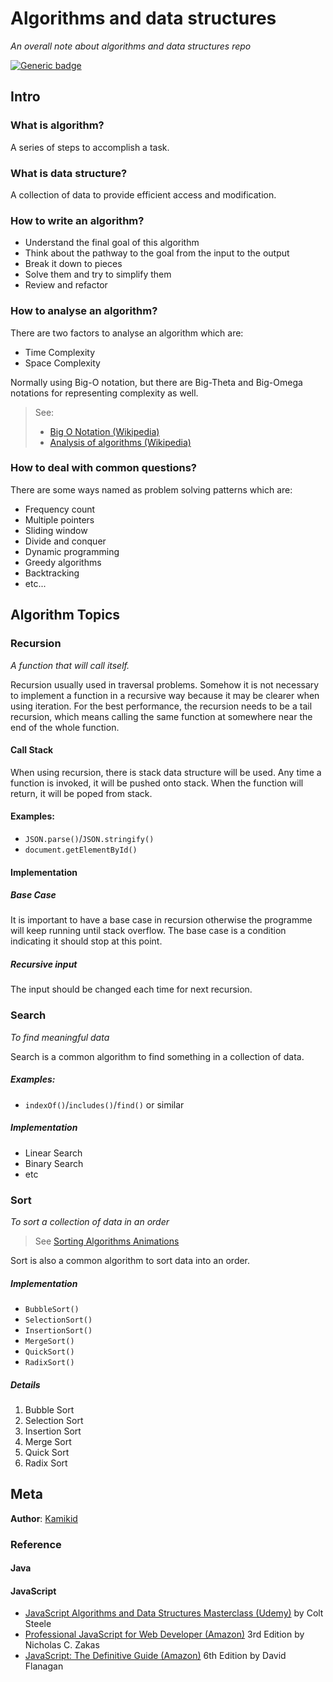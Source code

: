 # Algorithms and data structures 

*An overall note about algorithms and data structures repo*

[![Generic badge](https://img.shields.io/badge/Under_Construction%3F-Yes-BLUE.svg)](https://shields.io/)

## Intro
### What is algorithm?
A series of steps to accomplish a task.
### What is data structure?
A collection of data to provide efficient access and modification.
### How to write an algorithm?
* Understand the final goal of this algorithm
* Think about the pathway to the goal from the input to the output
* Break it down to pieces
* Solve them and try to simplify them
* Review and refactor
### How to analyse an algorithm?
There are two factors to analyse an algorithm which are:
* Time Complexity
* Space Complexity

Normally using Big-O notation, but there are Big-Theta and Big-Omega notations for representing complexity as well.
> See: 
>* [Big O Notation (Wikipedia)](https://en.wikipedia.org/wiki/Big_O_notation)
>* [Analysis of algorithms (Wikipedia)](https://en.wikipedia.org/wiki/Analysis_of_algorithms)
### How to deal with common questions?
There are some ways named as problem solving patterns which are:
* Frequency count
* Multiple pointers
* Sliding window
* Divide and conquer
* Dynamic programming
* Greedy algorithms
* Backtracking
* etc...

## Algorithm Topics
### Recursion
*A function that will call itself.*

Recursion usually used in traversal problems. Somehow it is not necessary to implement a function in a recursive way because it may be clearer when using iteration. For the best performance, the recursion needs to be a tail recursion, which means calling the same function at somewhere near the end of the whole function.

#### Call Stack
When using recursion, there is stack data structure will be used. Any time a function is invoked, it will be pushed onto stack. When the function will return, it will be poped from stack.

#### Examples:
* `JSON.parse()`/`JSON.stringify()`
* `document.getElementById()`
#### Implementation
##### Base Case
It is important to have a base case in recursion otherwise the programme will keep running until stack overflow. The base case is a condition indicating it should stop at this point.
##### Recursive input
The input should be changed each time for next recursion.

### Search
*To find meaningful data*

Search is a common algorithm to find something in a collection of data.

##### Examples:
* `indexOf()`/`includes()`/`find()` or similar

##### Implementation
* Linear Search
* Binary Search
* etc

### Sort
*To sort a collection of data in an order*
> See [Sorting Algorithms Animations](https://www.toptal.com/developers/sorting-algorithms)

Sort is also a common algorithm to sort data into an order.

##### Implementation
* `BubbleSort()`
* `SelectionSort()`
* `InsertionSort()`
* `MergeSort()`
* `QuickSort()`
* `RadixSort()`

##### Details
1. Bubble Sort
2. Selection Sort
3. Insertion Sort
4. Merge Sort
5. Quick Sort
6. Radix Sort



## Meta
**Author**: [Kamikid](http://www.kamikid.me/)
### Reference
#### Java

#### JavaScript
* [JavaScript Algorithms and Data Structures Masterclass (Udemy)](https://www.udemy.com/js-algorithms-and-data-structures-masterclass/) by Colt Steele
* [Professional JavaScript for Web Developer (Amazon)](https://www.amazon.com/Professional-JavaScript-Developers-Nicholas-Zakas/dp/1118026691?SubscriptionId=AKIAILSHYYTFIVPWUY6Q&tag=duckduckgo-d-20&linkCode=xm2&camp=2025&creative=165953&creativeASIN=1118026691) 3rd Edition by Nicholas C. Zakas
* [JavaScript: The Definitive Guide (Amazon)](https://www.amazon.com/JavaScript-Definitive-Guide-Activate-Guides/dp/0596805527/ref=sr_1_1?keywords=JavaScript%3A+The+Definitive+Guide&qid=1558765094&s=books&sr=1-1) 6th Edition by David Flanagan 


